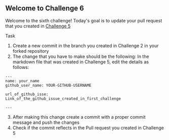 ## Welcome to Challenge 6

Welcome to the sixth challenge! 
Today's goal is to update your pull request that you created in [Challenge 5](https://github.com/scaleracademy/scaler-september-open-source-challenge/blob/main/Challenges/challenge_5.md?plain=1)

Task
1. Create a new commit in the branch you created in Challenge 2 in your forked repository 
2. The change that you have to make should be the following: 
In the markdown file that was created in Challenge 5, edit the details as follows: 
```
---
name: your_name
github_user_name: YOUR-GITHUB-USERNAME

url_of_github_isse: Link_of_the_github_issue_created_in_first_challenge

---
```
3. After making this change create a commit with a proper commit message and push the changes 
4. Check if the commit reflects in the Pull request you created in Challenge 5


